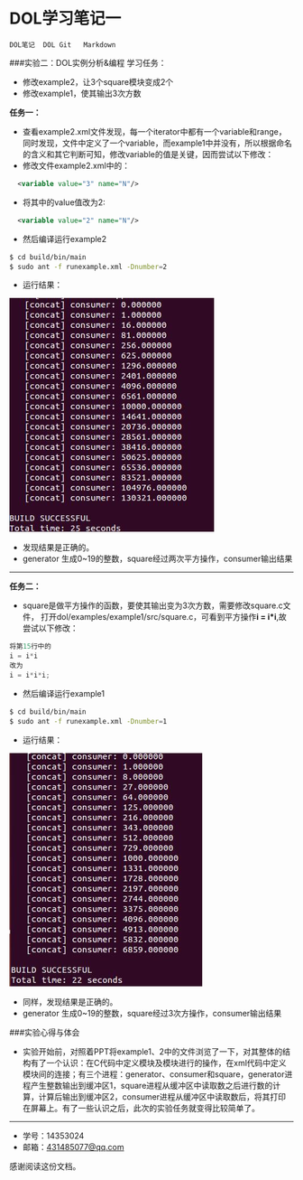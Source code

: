# DOL学习笔记一

`DOL笔记  DOL Git   Markdown`

###实验二：DOL实例分析&编程
学习任务：
- 修改example2，让3个square模块变成2个
- 修改example1，使其输出3次方数

**任务一：**
- 查看example2.xml文件发现，每一个iterator中都有一个variable和range，同时发现，文件中定义了一个variable，而example1中并没有，所以根据命名的含义和其它判断可知，修改variable的值是关键，因而尝试以下修改：
- 修改文件example2.xml中的：
```xml
  <variable value="3" name="N"/>
```
- 将其中的value值改为2:
```xml
  <variable value="2" name="N"/>
```
- 然后编译运行example2
```bash
$ cd build/bin/main
$ sudo ant -f runexample.xml -Dnumber=2 
```
- 运行结果：

![Alt text](./task01.jpg)
- 发现结果是正确的。
- generator 生成0~19的整数，square经过两次平方操作，consumer输出结果

***

**任务二：**
- square是做平方操作的函数，要使其输出变为3次方数，需要修改square.c文件， 打开dol/examples/example1/src/square.c，可看到平方操作**i = i*i**,故尝试以下修改：
```c
将第15行中的
i = i*i
改为
i = i*i*i;
```
- 然后编译运行example1
```bash
$ cd build/bin/main
$ sudo ant -f runexample.xml -Dnumber=1 
```
- 运行结果：

![Alt text](./task02.jpg)
- 同样，发现结果是正确的。
- generator 生成0~19的整数，square经过3次方操作，consumer输出结果


###实验心得与体会
- 实验开始前，对照着PPT将example1、2中的文件浏览了一下，对其整体的结构有了一个认识：在C代码中定义模块及模块进行的操作，在xml代码中定义模块间的连接；有三个进程：generator、consumer和square，generator进程产生整数输出到缓冲区1，square进程从缓冲区中读取数之后进行数的计算，计算后输出到缓冲区2，consumer进程从缓冲区中读取数后，将其打印在屏幕上。有了一些认识之后，此次的实验任务就变得比较简单了。


***

- 学号：14353024
- 邮箱：<431485077@qq.com>  


感谢阅读这份文档。


[1]:http://www.vmware.com/cn.html
[2]:https://www.ubuntu.com
[3]:http://rj.baidu.com/soft/detail/13808.html?ald
[4]:http://cn.ubuntu.com/download/